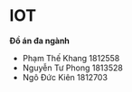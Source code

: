 # IOT
<b>Đồ án đa ngành</b>
- Phạm Thế Khang 1812558
- Nguyễn Tư Phong 1813528
- Ngô Đức Kiên 1812703